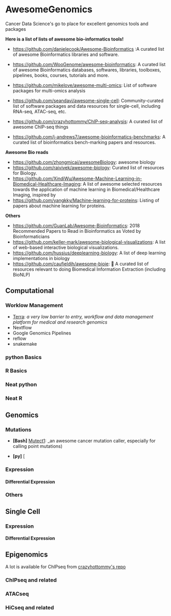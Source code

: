 # AwesomeGenomics
Cancer Data Science's go to place for excellent genomics tools and packages

__Here is a list of lists of awesome bio-informatics tools!__
- https://github.com/danielecook/Awesome-Bioinformatics :A curated list of awesome Bioinformatics libraries and software.
- https://github.com/WooGenome/awesome-bioinformatics: A curated list of awesome Bioinformatics databases, softwares, libraries, toolboxes, pipelines, books, courses, tutorials and more.
- https://github.com/mikelove/awesome-multi-omics: List of software packages for multi-omics analysis
- https://github.com/seandavi/awesome-single-cell: Community-curated list of software packages and data resources for single-cell, including RNA-seq, ATAC-seq, etc.
- https://github.com/crazyhottommy/ChIP-seq-analysis: A curated list of awesome ChIP-seq things


- https://github.com/j-andrews7/awesome-bioinformatics-benchmarks: A curated list of bioinformatics bench-marking papers and resources.


__Awesome Bio reads__
- https://github.com/zhongmicai/awesomeBiology: awesome biology
- https://github.com/raivivek/awesome-biology: Curated list of resources for Biology.
- https://github.com/XindiWu/Awesome-Machine-Learning-in-Biomedical-Healthcare-Imaging: A list of awesome selected resources towards the application of machine learning in Biomedical/Healthcare Imaging, inspired by
- https://github.com/yangkky/Machine-learning-for-proteins: Listing of papers about machine learning for proteins.

__Others__

- https://github.com/GuanLab/Awesome-Bioinformatics: 2018 Recommended Papers to Read in Bioinformatics as Voted by Bioinformaticians
- https://github.com/keller-mark/awesome-biological-visualizations: A list of web-based interactive biological visualizations.
- https://github.com/hussius/deeplearning-biology: A list of deep learning implementations in biology
- https://github.com/caufieldjh/awesome-bioie: 🧫 A curated list of resources relevant to doing Biomedical Information Extraction (including BioNLP)
 

## Computational

### Worklow Management

- [Terra](https://app.terra.bio/): _a very low barrier to entry, workflow and data management platform for medical and research genomics_
- Nextflow
- Google Genomics Pipelines
- reflow
- snakemake

### python Basics


### R Basics


### Neat python


### Neat R



## Genomics

### Mutations

- __[Bash]__ [Mutect1](https://github.com/broadinstitute/mutect): _an awesome cancer mutation caller, especially for calling point mutations)

- __[py]__ [

### Expression


#### Differential Expression



### Others


## Single Cell

### Expression


#### Differential Expression


## Epigenomics

A lot is available for ChIPseq from [crazyhottommy's repo](https://github.com/crazyhottommy/ChIP-seq-analysis) 

### ChIPseq and related

### ATACseq


### HiCseq and related
